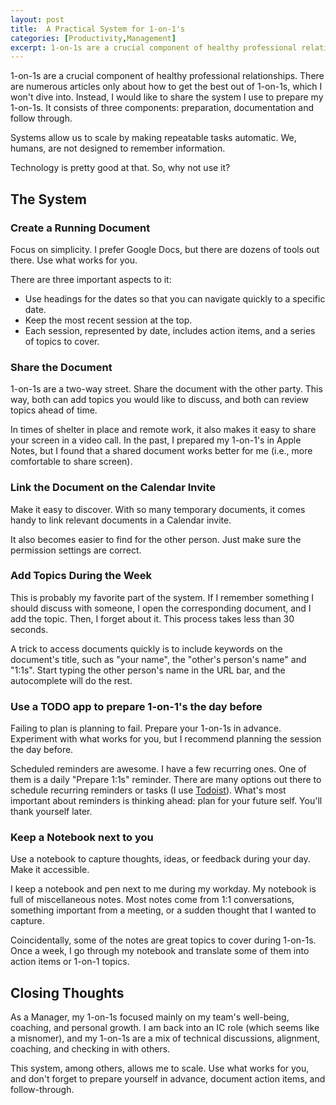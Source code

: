 ```yaml
---
layout: post
title:  A Practical System for 1-on-1's
categories: [Productivity,Management]
excerpt: 1-on-1s are a crucial component of healthy professional relationships. There are numerous articles only about how to get the best out of 1:1s, which I won't dive into. Instead, I would like to share the system I use to prepare my 1-on-1s. It consists of three components: preparation, documentation and follow through.
---
```


1-on-1s are a crucial component of healthy professional relationships. There are numerous articles only about how to get the best out of 1-on-1s, which I won't dive into. Instead, I would like to share the system I use to prepare my 1-on-1s. It consists of three components: preparation, documentation and follow through.

Systems allow us to scale by making repeatable tasks automatic.
We, humans, are not designed to remember information.

Technology is pretty good at that. So, why not use it?

## The System

### Create a Running Document
Focus on simplicity. I prefer Google Docs, but there are dozens of tools out there. Use what works for you.

There are three important aspects to it:
* Use headings for the dates so that you can navigate quickly to a specific date.
* Keep the most recent session at the top.
* Each session, represented by date, includes action items, and a series of topics to cover.

### Share the Document
1-on-1s are a two-way street. Share the document with the other party. This way, both can add topics you would like to discuss, and both can review topics ahead of time.

In times of shelter in place and remote work, it also makes it easy to share your screen in a video call. In the past, I prepared my 1-on-1's in Apple Notes, but I found that a shared document works better for me (i.e., more comfortable to share screen).

### Link the Document on the Calendar Invite
Make it easy to discover. With so many temporary documents, it comes handy to link relevant documents in a Calendar invite.

It also becomes easier to find for the other person. Just make sure the permission settings are correct.

### Add Topics During the Week
This is probably my favorite part of the system. If I remember something I should discuss with someone, I open the corresponding document, and I add the topic. Then, I forget about it. This process takes less than 30 seconds.

A trick to access documents quickly is to include keywords on the document's title, such as "your name", the "other's person's name" and "1:1s". Start typing the other person's name in the URL bar, and the autocomplete will do the rest.

### Use a TODO app to prepare 1-on-1's the day before
Failing to plan is planning to fail. Prepare your 1-on-1s in advance. Experiment with what works for you, but I recommend planning the session the day before.

Scheduled reminders are awesome. I have a few recurring ones. One of them is a daily "Prepare 1:1s" reminder. There are many options out there to schedule recurring reminders or tasks (I use [Todoist](https://todoist.com/)). What's most important about reminders is thinking ahead: plan for your future self. You'll thank yourself later.

### Keep a Notebook next to you
Use a notebook to capture thoughts, ideas, or feedback during your day. Make it accessible.

I keep a notebook and pen next to me during my workday. My notebook is full of miscellaneous notes. Most notes come from 1:1 conversations, something important from a meeting, or a sudden thought that I wanted to capture.

Coincidentally, some of the notes are great topics to cover during 1-on-1s. Once a week, I go through my notebook and translate some of them into action items or 1-on-1 topics.

## Closing Thoughts
As a Manager, my 1-on-1s focused mainly on my team's well-being, coaching, and personal growth. I am back into an IC role (which seems like a misnomer), and my 1-on-1s are a mix of technical discussions, alignment, coaching, and checking in with others.

This system, among others, allows me to scale. Use what works for you, and don't forget to prepare yourself in advance, document action items, and follow-through.
